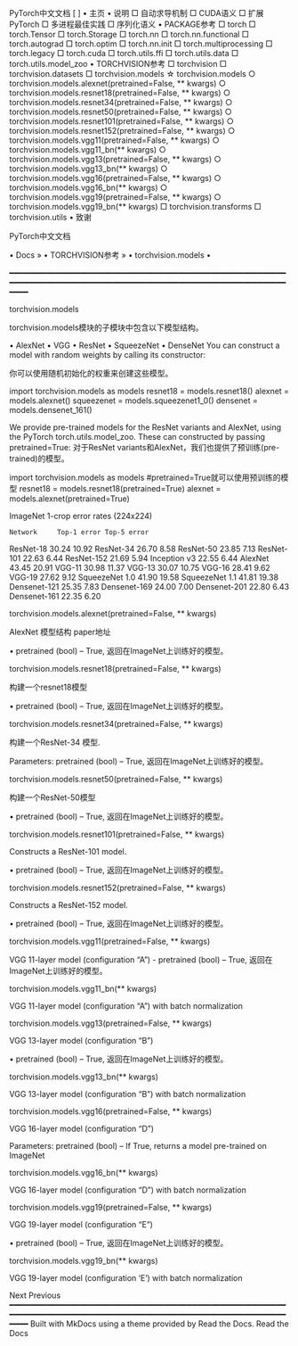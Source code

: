 PyTorch中文文档
[                    ]
  • 主页
  • 说明
      □ 自动求导机制
      □ CUDA语义
      □ 扩展PyTorch
      □ 多进程最佳实践
      □ 序列化语义
  • PACKAGE参考
      □ torch
      □ torch.Tensor
      □ torch.Storage
      □ torch.nn
      □ torch.nn.functional
      □ torch.autograd
      □ torch.optim
      □ torch.nn.init
      □ torch.multiprocessing
      □ torch.legacy
      □ torch.cuda
      □ torch.utils.ffi
      □ torch.utils.data
      □ torch.utils.model_zoo
  • TORCHVISION参考
      □ torchvision
      □ torchvision.datasets
      □ torchvision.models
          ☆ torchvision.models
              ○ torchvision.models.alexnet(pretrained=False, ** kwargs)
              ○ torchvision.models.resnet18(pretrained=False, ** kwargs)
              ○ torchvision.models.resnet34(pretrained=False, ** kwargs)
              ○ torchvision.models.resnet50(pretrained=False, ** kwargs)
              ○ torchvision.models.resnet101(pretrained=False, ** kwargs)
              ○ torchvision.models.resnet152(pretrained=False, ** kwargs)
              ○ torchvision.models.vgg11(pretrained=False, ** kwargs)
              ○ torchvision.models.vgg11_bn(** kwargs)
              ○ torchvision.models.vgg13(pretrained=False, ** kwargs)
              ○ torchvision.models.vgg13_bn(** kwargs)
              ○ torchvision.models.vgg16(pretrained=False, ** kwargs)
              ○ torchvision.models.vgg16_bn(** kwargs)
              ○ torchvision.models.vgg19(pretrained=False, ** kwargs)
              ○ torchvision.models.vgg19_bn(** kwargs)
      □ torchvision.transforms
      □ torchvision.utils
  • 致谢

  PyTorch中文文档

  • Docs »
  • TORCHVISION参考 »
  • torchvision.models
  • 

━━━━━━━━━━━━━━━━━━━━━━━━━━━━━━━━━━━━━━━━━━━━━━━━━━━━━━━━━━━━━━━━━━━━━━━━━━━━━━━━━━━━━━━━━━━━━━━━━━━━━━━━━━━━━━━━━━━━━━━━━━

torchvision.models

torchvision.models模块的子模块中包含以下模型结构。

  • AlexNet
  • VGG
  • ResNet
  • SqueezeNet
  • DenseNet You can construct a model with random weights by calling its constructor:

你可以使用随机初始化的权重来创建这些模型。

import torchvision.models as models
resnet18 = models.resnet18()
alexnet = models.alexnet()
squeezenet = models.squeezenet1_0()
densenet = models.densenet_161()

We provide pre-trained models for the ResNet variants and AlexNet, using the PyTorch torch.utils.model_zoo. These can
constructed by passing pretrained=True: 对于ResNet variants和AlexNet，我们也提供了预训练(pre-trained)的模型。

import torchvision.models as models
#pretrained=True就可以使用预训练的模型
resnet18 = models.resnet18(pretrained=True)
alexnet = models.alexnet(pretrained=True)

ImageNet 1-crop error rates (224x224)

    Network     Top-1 error Top-5 error
ResNet-18       30.24       10.92
ResNet-34       26.70       8.58
ResNet-50       23.85       7.13
ResNet-101      22.63       6.44
ResNet-152      21.69       5.94
Inception v3    22.55       6.44
AlexNet         43.45       20.91
VGG-11          30.98       11.37
VGG-13          30.07       10.75
VGG-16          28.41       9.62
VGG-19          27.62       9.12
SqueezeNet 1.0  41.90       19.58
SqueezeNet 1.1  41.81       19.38
Densenet-121    25.35       7.83
Densenet-169    24.00       7.00
Densenet-201    22.80       6.43
Densenet-161    22.35       6.20

torchvision.models.alexnet(pretrained=False, ** kwargs)

AlexNet 模型结构 paper地址

  • pretrained (bool) – True, 返回在ImageNet上训练好的模型。

torchvision.models.resnet18(pretrained=False, ** kwargs)

构建一个resnet18模型

  • pretrained (bool) – True, 返回在ImageNet上训练好的模型。

torchvision.models.resnet34(pretrained=False, ** kwargs)

构建一个ResNet-34 模型.

Parameters: pretrained (bool) – True, 返回在ImageNet上训练好的模型。

torchvision.models.resnet50(pretrained=False, ** kwargs)

构建一个ResNet-50模型

  • pretrained (bool) – True, 返回在ImageNet上训练好的模型。

torchvision.models.resnet101(pretrained=False, ** kwargs)

Constructs a ResNet-101 model.

  • pretrained (bool) – True, 返回在ImageNet上训练好的模型。

torchvision.models.resnet152(pretrained=False, ** kwargs)

Constructs a ResNet-152 model.

  • pretrained (bool) – True, 返回在ImageNet上训练好的模型。

torchvision.models.vgg11(pretrained=False, ** kwargs)

VGG 11-layer model (configuration “A”) - pretrained (bool) – True, 返回在ImageNet上训练好的模型。

torchvision.models.vgg11_bn(** kwargs)

VGG 11-layer model (configuration “A”) with batch normalization

torchvision.models.vgg13(pretrained=False, ** kwargs)

VGG 13-layer model (configuration “B”)

  • pretrained (bool) – True, 返回在ImageNet上训练好的模型。

torchvision.models.vgg13_bn(** kwargs)

VGG 13-layer model (configuration “B”) with batch normalization

torchvision.models.vgg16(pretrained=False, ** kwargs)

VGG 16-layer model (configuration “D”)

Parameters: pretrained (bool) – If True, returns a model pre-trained on ImageNet

torchvision.models.vgg16_bn(** kwargs)

VGG 16-layer model (configuration “D”) with batch normalization

torchvision.models.vgg19(pretrained=False, ** kwargs)

VGG 19-layer model (configuration “E”)

  • pretrained (bool) – True, 返回在ImageNet上训练好的模型。

torchvision.models.vgg19_bn(** kwargs)

VGG 19-layer model (configuration ‘E’) with batch normalization

Next Previous
━━━━━━━━━━━━━━━━━━━━━━━━━━━━━━━━━━━━━━━━━━━━━━━━━━━━━━━━━━━━━━━━━━━━━━━━━━━━━━━━━━━━━━━━━━━━━━━━━━━━━━━━━━━━━━━━━━━━━━━━━━
Built with MkDocs using a theme provided by Read the Docs.
Read the Docs
